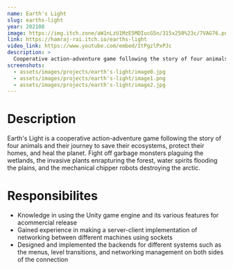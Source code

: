 ```yaml
---
name: Earth's Light
slug: earths-light
year: 202108
image: https://img.itch.zone/aW1nLzU1MzE5MDIucG5n/315x250%23c/7VAG76.png
link: https://hamraj-rai.itch.io/earths-light
video_link: https://www.youtube.com/embed/ItPgzlPxPJc
description: >
  Cooperative action-adventure game following the story of four animals and their journey to save their ecosystems.
screenshots:
  - assets/images/projects/earth's-light/image0.jpg
  - assets/images/projects/earth's-light/image1.png
  - assets/images/projects/earth's-light/image2.jpg
---
```


# Description

Earth's Light is a cooperative action-adventure game following the story of four animals and their journey to save their ecosystems, protect their homes, and heal the planet. Fight off garbage monsters plaguing the wetlands, the invasive plants enrapturing the forest, water spirits flooding the plains, and the mechanical chipper robots destroying the arctic.

# Responsibilites

- Knowledge in using the Unity game engine and its various features for acommercial release
- Gained experience in making a server-client implementation of networking
between different machines using sockets
- Designed and implemented the backends for different systems such as the
menus, level transitions, and networking management on both sides of the
connection
